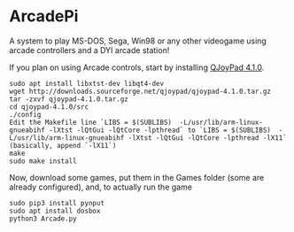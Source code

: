 # ArcadePi
A system to play MS-DOS, Sega, Win98 or any other videogame using arcade controllers and a DYI arcade station!

If you plan on using Arcade controls, start by installing [QJoyPad 4.1.0](http://qjoypad.sourceforge.net/#download). 

    sudo apt install libxtst-dev libqt4-dev
    wget http://downloads.sourceforge.net/qjoypad/qjoypad-4.1.0.tar.gz
    tar -zxvf qjoypad-4.1.0.tar.gz 
    cd qjoypad-4.1.0/src
    ./config
    Edit the Makefile line `LIBS = $(SUBLIBS)  -L/usr/lib/arm-linux-gnueabihf -lXtst -lQtGui -lQtCore -lpthread` to `LIBS = $(SUBLIBS)  -L/usr/lib/arm-linux-gnueabihf -lXtst -lQtGui -lQtCore -lpthread -lX11` (basically, append `-lX11`)
    make
    sudo make install
    
Now, download some games, put them in the Games folder (some are already configured), and, to actually run the game

    sudo pip3 install pynput
    sudo apt install dosbox
    python3 Arcade.py


